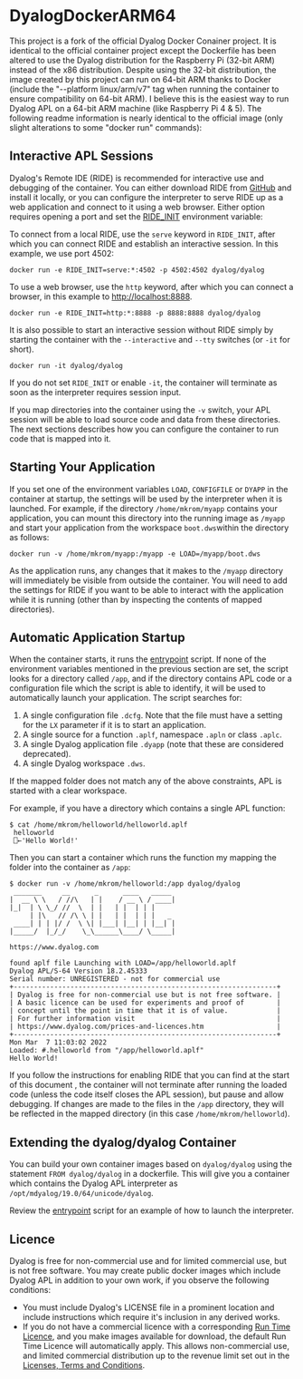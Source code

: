 
# DyalogDockerARM64

This project is a fork of the official Dyalog Docker Conainer project.  It is identical to the official container project except the Dockerfile has been altered to use the Dyalog distribution for the Raspberry Pi (32-bit ARM) instead of the x86 distribution.  Despite using the 32-bit distribution, the image created by this project can run on 64-bit ARM thanks to Docker (include the "--platform linux/arm/v7" tag when running the container to ensure compatibility on 64-bit ARM).  I believe this is the easiest way to run Dyalog APL on a 64-bit ARM machine (like Raspberry Pi 4 & 5).  The following readme information is nearly identical to the official image (only slight alterations to some "docker run" commands):

## Interactive APL Sessions

Dyalog's Remote IDE (RIDE) is recommended for interactive use and debugging of the container. You can either download RIDE from [GitHub](https://github.com/Dyalog/ride) and install it locally, or you can configure the interpreter to serve RIDE up as a web application and connect to it using a web browser. Either option requires opening a port and set the [RIDE_INIT]([http://help.dyalog.com/latest/Content/UserGuide/Installation%20and%20Configuration/Configuration%20Parameters/RIDE_Init.htm) environment variable:

To connect from a local RIDE, use the `serve` keyword in `RIDE_INIT`, after which you can connect RIDE and establish an interactive session. In this example, we use port 4502:

`docker run -e RIDE_INIT=serve:*:4502 -p 4502:4502 dyalog/dyalog`

To use a web browser, use the `http` keyword, after which you can connect a browser, in this example to [http://localhost:8888](http://localhost:8888/).

`docker run -e RIDE_INIT=http:*:8888 -p 8888:8888 dyalog/dyalog`

It is also possible to start an interactive session without RIDE simply by starting the container with the `--interactive` and `--tty` switches (or `-it` for short).

`docker run -it dyalog/dyalog`

If you do not set `RIDE_INIT` or enable `-it`, the container will terminate as soon as the interpreter requires session input.

If you map directories into the container using the `-v` switch, your APL session will be able to load source code and data from these directories. The next sections describes how you can configure the container to run code that is mapped into it.

## Starting Your Application

If you set one of the environment variables `LOAD`, `CONFIGFILE` or `DYAPP` in the container at startup, the settings will be used by the interpreter when it is launched. For example, if the directory `/home/mkrom/myapp` contains your application, you can mount this directory into the running image as `/myapp` and start your application from the workspace `boot.dws`within the directory as follows:

`docker run -v /home/mkrom/myapp:/myapp -e LOAD=/myapp/boot.dws`

As the application runs, any changes that it makes to the `/myapp` directory will immediately be visible from outside the container. You will need to add the settings for RIDE if you want to be able to interact with the application while it is running (other than by inspecting the contents of mapped directories).

## Automatic Application Startup

When the container starts, it runs the [entrypoint](https://github.com/Dyalog/DyalogDocker/blob/master/entrypoint) script. If none of the environment variables mentioned in the previous section are set, the script looks for a directory called `/app`, and if the directory contains APL code or a configuration file which the script is able to identify, it will be used to automatically launch your application. The script searches for:

1. A single configuration file `.dcfg`. Note that the file must have a setting for the `LX` parameter if it is to start an application.
2. A single source for a function `.aplf`, namespace `.apln` or class `.aplc`.
3. A single Dyalog application file `.dyapp` (note that these are considered deprecated).
4. A single Dyalog workspace `.dws`.

If the mapped folder does not match any of the above constraints, APL is started with a clear workspace.

For example, if you have a directory which contains a single APL function:

```
$ cat /home/mkrom/helloworld/helloworld.aplf
 helloworld
 ⎕←'Hello World!'
```

Then you can start a container which runs the function my mapping the folder into the container as `/app`:

```
$ docker run -v /home/mkrom/helloworld:/app dyalog/dyalog
 _______     __      _      ____   _____
|  __ \ \   / //\   | |    / __ \ / ____|
|_|  | \ \_/ //  \  | |   | |  | | |
     | |\   // /\ \ | |   | |  | | |   _
 ____| | | |/ /  \ \| |___| |__| | |__| |
|_____/  |_/_/    \_\______\____/ \_____|

https://www.dyalog.com

found aplf file Launching with LOAD=/app/helloworld.aplf
Dyalog APL/S-64 Version 18.2.45333
Serial number: UNREGISTERED - not for commercial use
+-----------------------------------------------------------------+
| Dyalog is free for non-commercial use but is not free software. |
| A basic licence can be used for experiments and proof of        |
| concept until the point in time that it is of value.            |
| For further information visit                                   |
| https://www.dyalog.com/prices-and-licences.htm                  |
+-----------------------------------------------------------------+
Mon Mar  7 11:03:02 2022
Loaded: #.helloworld from "/app/helloworld.aplf"
Hello World!
```

If you follow the instructions for enabling RIDE that you can find at the start of this document , the container will not terminate after running the loaded code (unless the code itself closes the APL session), but pause and allow debugging. If changes are made to the files in the `/app` directory, they will be reflected in the mapped directory (in this case `/home/mkrom/helloworld`).

## Extending the dyalog/dyalog Container

You can build your own container images based on `dyalog/dyalog` using the statement `FROM dyalog/dyalog` in a dockerfile. This will give you a container which contains the Dyalog APL interpreter as `/opt/mdyalog/19.0/64/unicode/dyalog`. 

Review the [entrypoint](https://github.com/Dyalog/DyalogDocker/blob/master/entrypoint) script for an example of how to launch the interpreter.


## Licence
Dyalog is free for non-commercial use and for limited commercial use, but is not free software. You may create public docker images which include Dyalog APL in addition to your own work, if you observe the following conditions:

- You must include Dyalog's LICENSE file in a prominent location and include instructions which require it's inclusion in any derived works.
- If you do not have a commercial licence with a corresponding [Run Time Licence](https://www.dyalog.com/prices-and-licences.htm#runtimelic), and you make images available for download, the default Run Time Licence will automatically apply. This allows non-commercial use, and limited commercial distribution up to the revenue limit set out in the [Licenses, Terms and Conditions](https://www.dyalog.com/prices-and-licences.htm).
